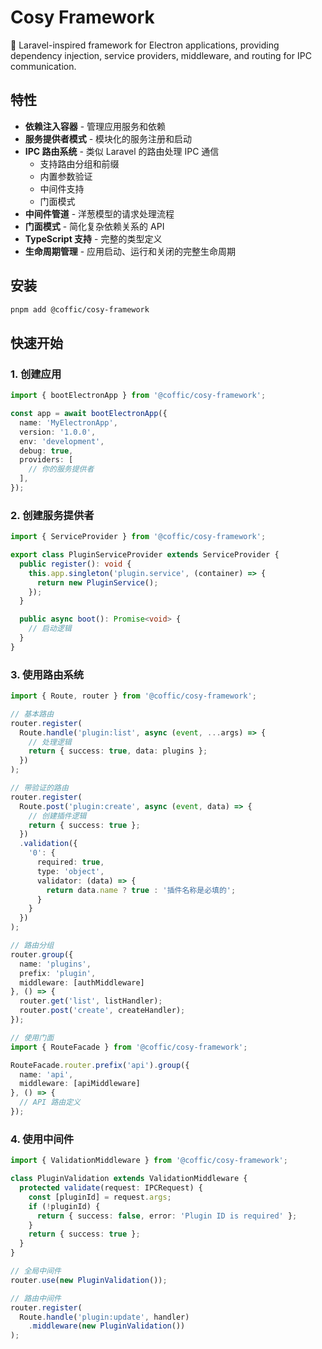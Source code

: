 # Cosy Framework

🍋 Laravel-inspired framework for Electron applications, providing dependency injection, service providers, middleware, and routing for IPC communication.

## 特性

- **依赖注入容器** - 管理应用服务和依赖
- **服务提供者模式** - 模块化的服务注册和启动
- **IPC 路由系统** - 类似 Laravel 的路由处理 IPC 通信
  - 支持路由分组和前缀
  - 内置参数验证
  - 中间件支持
  - 门面模式
- **中间件管道** - 洋葱模型的请求处理流程
- **门面模式** - 简化复杂依赖关系的 API
- **TypeScript 支持** - 完整的类型定义
- **生命周期管理** - 应用启动、运行和关闭的完整生命周期

## 安装

```bash
pnpm add @coffic/cosy-framework
```

## 快速开始

### 1. 创建应用

```typescript
import { bootElectronApp } from '@coffic/cosy-framework';

const app = await bootElectronApp({
  name: 'MyElectronApp',
  version: '1.0.0',
  env: 'development',
  debug: true,
  providers: [
    // 你的服务提供者
  ],
});
```

### 2. 创建服务提供者

```typescript
import { ServiceProvider } from '@coffic/cosy-framework';

export class PluginServiceProvider extends ServiceProvider {
  public register(): void {
    this.app.singleton('plugin.service', (container) => {
      return new PluginService();
    });
  }

  public async boot(): Promise<void> {
    // 启动逻辑
  }
}
```

### 3. 使用路由系统

```typescript
import { Route, router } from '@coffic/cosy-framework';

// 基本路由
router.register(
  Route.handle('plugin:list', async (event, ...args) => {
    // 处理逻辑
    return { success: true, data: plugins };
  })
);

// 带验证的路由
router.register(
  Route.post('plugin:create', async (event, data) => {
    // 创建插件逻辑
    return { success: true };
  })
  .validation({
    '0': {
      required: true,
      type: 'object',
      validator: (data) => {
        return data.name ? true : '插件名称是必填的';
      }
    }
  })
);

// 路由分组
router.group({
  name: 'plugins',
  prefix: 'plugin',
  middleware: [authMiddleware]
}, () => {
  router.get('list', listHandler);
  router.post('create', createHandler);
});

// 使用门面
import { RouteFacade } from '@coffic/cosy-framework';

RouteFacade.router.prefix('api').group({
  name: 'api',
  middleware: [apiMiddleware]
}, () => {
  // API 路由定义
});
```

### 4. 使用中间件

```typescript
import { ValidationMiddleware } from '@coffic/cosy-framework';

class PluginValidation extends ValidationMiddleware {
  protected validate(request: IPCRequest) {
    const [pluginId] = request.args;
    if (!pluginId) {
      return { success: false, error: 'Plugin ID is required' };
    }
    return { success: true };
  }
}

// 全局中间件
router.use(new PluginValidation());

// 路由中间件
router.register(
  Route.handle('plugin:update', handler)
    .middleware(new PluginValidation())
);
```